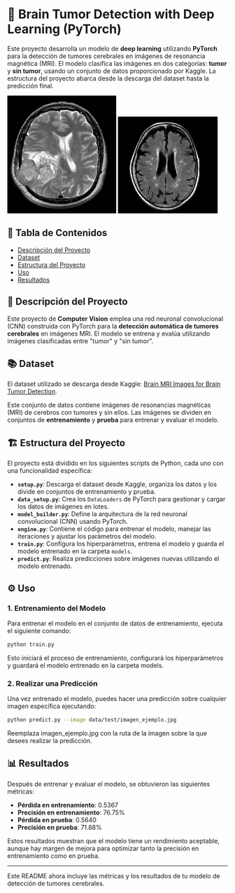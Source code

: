 # 🧠 Brain Tumor Detection with Deep Learning (PyTorch)

Este proyecto desarrolla un modelo de **deep learning** utilizando **PyTorch** para la detección de tumores cerebrales en imágenes de resonancia magnética (MRI). El modelo clasifica las imágenes en dos categorías: **tumor** y **sin tumor**, usando un conjunto de datos proporcionado por Kaggle. La estructura del proyecto abarca desde la descarga del dataset hasta la predicción final.

![Imagen con tumor](data/cancer_data/test/con_cancer/Y116.JPG) ![Imagen sin tumor](data/cancer_data/test/sin_cancer/18%20no.jpg)

## 📑 Tabla de Contenidos
- [Descripción del Proyecto](#-descripción-del-proyecto)
- [Dataset](#-dataset)
- [Estructura del Proyecto](#-estructura-del-proyecto)
- [Uso](#-uso)
- [Resultados](#-resultados)

## 📝 Descripción del Proyecto

Este proyecto de **Computer Vision** emplea una red neuronal convolucional (CNN) construida con PyTorch para la **detección automática de tumores cerebrales** en imágenes MRI. El modelo se entrena y evalúa utilizando imágenes clasificadas entre "tumor" y "sin tumor".

## 📚 Dataset

El dataset utilizado se descarga desde Kaggle: [Brain MRI Images for Brain Tumor Detection](https://www.kaggle.com/datasets/navoneel/brain-mri-images-for-brain-tumor-detection).

Este conjunto de datos contiene imágenes de resonancias magnéticas (MRI) de cerebros con tumores y sin ellos. Las imágenes se dividen en conjuntos de **entrenamiento** y **prueba** para entrenar y evaluar el modelo.

## 🏗️ Estructura del Proyecto

El proyecto está dividido en los siguientes scripts de Python, cada uno con una funcionalidad específica:

- **`setup.py`**: Descarga el dataset desde Kaggle, organiza los datos y los divide en conjuntos de entrenamiento y prueba.
- **`data_setup.py`**: Crea los `DataLoaders` de PyTorch para gestionar y cargar los datos de imágenes en lotes.
- **`model_builder.py`**: Define la arquitectura de la red neuronal convolucional (CNN) usando PyTorch.
- **`engine.py`**: Contiene el código para entrenar el modelo, manejar las iteraciones y ajustar los parámetros del modelo.
- **`train.py`**: Configura los hiperparámetros, entrena el modelo y guarda el modelo entrenado en la carpeta `models`.
- **`predict.py`**: Realiza predicciones sobre imágenes nuevas utilizando el modelo entrenado.

## ⚙️ Uso

### 1. Entrenamiento del Modelo

Para entrenar el modelo en el conjunto de datos de entrenamiento, ejecuta el siguiente comando:

```bash
python train.py
```

Esto iniciará el proceso de entrenamiento, configurará los hiperparámetros y guardará el modelo entrenado en la carpeta models.

### 2. Realizar una Predicción
Una vez entrenado el modelo, puedes hacer una predicción sobre cualquier imagen específica ejecutando:

```bash
python predict.py --image data/test/imagen_ejemplo.jpg
```

Reemplaza imagen_ejemplo.jpg con la ruta de la imagen sobre la que desees realizar la predicción.

## 📊 Resultados

Después de entrenar y evaluar el modelo, se obtuvieron las siguientes métricas:

- **Pérdida en entrenamiento**: 0.5367
- **Precisión en entrenamiento**: 76.75%
- **Pérdida en prueba**: 0.5640
- **Precisión en prueba**: 71.88%

Estos resultados muestran que el modelo tiene un rendimiento aceptable, aunque hay margen de mejora para optimizar tanto la precisión en entrenamiento como en prueba.

--- 

Este README ahora incluye las métricas y los resultados de tu modelo de detección de tumores cerebrales.
